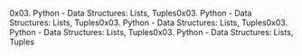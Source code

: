 0x03. Python - Data Structures: Lists, Tuples0x03. Python - Data Structures: Lists, Tuples0x03. Python - Data Structures: Lists, Tuples0x03. Python - Data Structures: Lists, Tuples0x03. Python - Data Structures: Lists, Tuples

